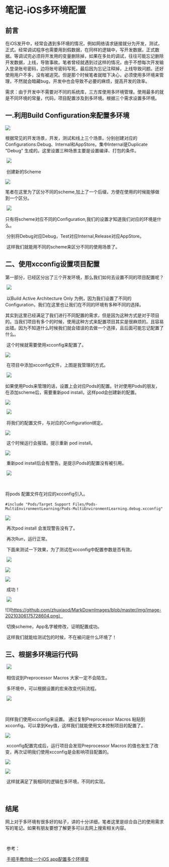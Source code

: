 # 笔记-iOS多环境配置

## 前言

​	在iOS发开中，经常会遇到多环境的情况，例如网络请求链接就分为开发，测试，正式。经常调试程序也需要用到假数据，在同样的逻辑中，写开发数据，正式数据。等调试完必须将开发用的变量删除掉，如果在多处的调试，往往可能忘记删除开发数据，上线，导致事故。笔者曾经就遇到过这样的情况，由于不想每次开发输入登录账号密码，边将账号密码写死，最后因为忘记注释掉，上线导致问题。还好使用用户不多，没有被追究。但是那个时候笔者就暗下决心，必须使用多环境来管理，不然就会暗藏bug，开发中也会导致不必要的麻烦，提高开发的效率。

​	需求：由于开发中不需要对不同的系统库，三方库使用多环境管理。使用最多的就是不同环境的常量，代码，项目配置涉及到多环境。根据三个需求设置多环境。

## 一.利用Build Configuration来配置多环境

![](https://github.com/zhuxiaod/MarkDownImages/blob/master/img/image-20210306170726597.png)

​	根据常见的开发场景，开发，测试和线上三个场景。分别创建对应的Configurations:Debug、Internal和AppStore。集中Internal是Duplicate "Debug" 生成的。这里设置三种场景主要是设置编译、打包的条件。

​	![](https://github.com/zhuxiaod/MarkDownImages/blob/master/img/image-20210306171125300.png)

​	创建新的Scheme

![](https://github.com/zhuxiaod/MarkDownImages/blob/master/img/image-20210306171244799.png)  

​	笔者在这里为了区分不同的scheme,加上了一个后缀，方便在使用的时候能够做到一个区分。

​	![](https://github.com/zhuxiaod/MarkDownImages/blob/master/img/image-20210306171428769.png)  

​	只有将scheme对应不同的Configuration,我们的设置才知道我们对应的环境是什么。

​	分别将Debug对应Debug，Test对应Internal,Release对应AppStore。

​	这样我们就能用不同的scheme来区分不同的使用场景了。

## 二、使用xcconfig设置项目配置

​	第一部分，已经区分出了三个开发环境，那么我们如何去设置不同的项目配置呢？

​	![](https://github.com/zhuxiaod/MarkDownImages/blob/master/img/image-20210306172040293.png)

​	以Build Active Architecture Only 为例，因为我们设置了不同的Configuration，我们在这里也让我们在不同的环境有多种不同的选择。

​	其实到这里已经满足了我们进行不同配置的需求，但是因为这种方式是对于项目的。当我们项目有多个的时候，使用这种方式来配置项目其实是很麻烦的。且容易出错。因为不知道什么时候我们就会错误的去做一个选择，且后面可能忘记配置了什么。

​	这个时候就需要使用xcconfig来配置了。

![](https://github.com/zhuxiaod/MarkDownImages/blob/master/img/image-20210306172931545.png)

​	在项目中添加xcconfig文件，上图是我管理的方式。

​		![](https://github.com/zhuxiaod/MarkDownImages/blob/master/img/image-20210306173020623.png)

​	如果使用Pods来管理的话，设置上会对应Pods的配置。针对使用Pods的朋友，在添加scheme后，需要重新pod install，这样pod会创建新的配置。

![](https://github.com/zhuxiaod/MarkDownImages/blob/master/img/image-20210306173239251.png)



​	![](https://github.com/zhuxiaod/MarkDownImages/blob/master/img/image-20210306173415812.png)

​	将我们的配置文件，与对应的Configuration绑定。

![](https://github.com/zhuxiaod/MarkDownImages/blob/master/img/image-20210306173458488.png) 



​	这个时候运行会报错。提示重新 pod install。

![](https://github.com/zhuxiaod/MarkDownImages/blob/master/img/image-20210306173547202.png)



​	重新pod install后会有警告。是提示Pods的配置没有被引用。

​	![](https://github.com/zhuxiaod/MarkDownImages/blob/master/img/image-20210306174242208.png)



​	







将pods 配置文件在对应的xcconfig引入。

​	`#include "Pods/Target Support Files/Pods-MultiEnvironmentLearning/Pods-MultiEnvironmentLearning.debug.xcconfig"`

![](https://github.com/zhuxiaod/MarkDownImages/blob/master/img/image-20210306174424831.png)



​	再次pod install 会发现警告没有了。

​	再次Run，运行正常。

​	下面来测试一下效果，为了测试在xcconfig中配置参数是否有效。

​	![](https://github.com/zhuxiaod/MarkDownImages/blob/master/img/image-20210306175233016.png)



![](https://github.com/zhuxiaod/MarkDownImages/blob/master/img/image-20210306175304810.png)



![](https://github.com/zhuxiaod/MarkDownImages/blob/master/img/image-20210306175333211.png)



​	成功！

​	![](https://github.com/zhuxiaod/MarkDownImages/blob/master/img/image-20210306175715007.png)



![](https://github.com/zhuxiaod/MarkDownImages/blob/master/img/image-20210306175728604.png）



​	切换scheme，App名字被修改，证明配置成功。

​	这样我们就能给测试包的时候，不在被问是什么环境了！

## 三、根据多环境运行代码

​	![](https://github.com/zhuxiaod/MarkDownImages/blob/master/img/image-20210306180043556.png)



​	相信说到Preprocessor Macros 大家一定不会陌生。

​	多环境中，可以根据设置的宏来改变代码流程。

​		![](https://github.com/zhuxiaod/MarkDownImages/blob/master/img/image-20210306180525596.png)

 

​	





同样我们使用xcconfig来设置。 通过复制Preprocessor Macros 粘贴到xcconfig。可以拿到Key值，这样我们就能使用文本控制项目的配置了。

![](https://github.com/zhuxiaod/MarkDownImages/blob/master/img/image-20210306180747691.png)



​	xcconfig配置完成后，运行项目会发现Preprocessor Macros 的值也发生了改变，再次证明我们使用xcconfig是会影响项目配置的。

![](https://github.com/zhuxiaod/MarkDownImages/blob/master/img/image-20210306181156892.png)



![](https://github.com/zhuxiaod/MarkDownImages/blob/master/img/image-20210306181135918.png)



​	这样就满足了我相同的逻辑在多环境，不同的实现。

​	

## 结尾

​	网上对于多环境有很多好的帖子，讲的十分详细，笔者这里是综合自己的使用需求写的笔记。如果有朋友要想了解更多可以去网上搜索相关内容。

​	

​	参考：

​	[手把手教你给一个iOS app配置多个环境变](https://www.jianshu.com/p/83b6e781eb51)



​	
